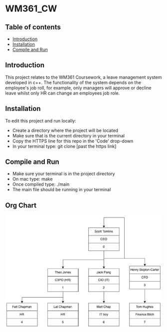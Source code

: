 # WM361_CW

## Table of contents
* [Introduction](#introduction)
* [Installation](#installation)
* [Compile and Run](#compile-and-run)

## Introduction
This project relates to the WM361 Coursework, a leave management system developed in c++. The functionality of the system depends on the employee's job roll,
for example, only managers will approve or decline leave whilst only HR can change an employees job role.

## Installation

To edit this project and run locally:

* Create a directory where the project will be located
* Make sure that is the current directory in your terminal
* Copy the HTTPS line for this repo in the 'Code' drop-down
* In your terminal type: git clone [past the https link]


## Compile and Run
* Make sure your terminal is in the project directory
* On mac type: make
* Once compiled type: ./main 
* The main file should be running in your terminal


## Org Chart
![img.png](misc/org_chart.png)
